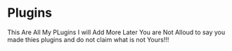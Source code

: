 Plugins
=======
This Are All My PLugins I will Add More Later You are Not Alloud to say you made thies plugins and do not claim what is not Yours!!!
